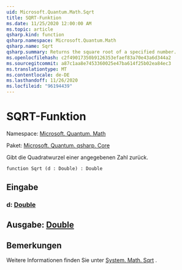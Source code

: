 ```yaml
---
uid: Microsoft.Quantum.Math.Sqrt
title: SQRT-Funktion
ms.date: 11/25/2020 12:00:00 AM
ms.topic: article
qsharp.kind: function
qsharp.namespace: Microsoft.Quantum.Math
qsharp.name: Sqrt
qsharp.summary: Returns the square root of a specified number.
ms.openlocfilehash: c2f49017350b9126353efaef83a70e43a6d344a2
ms.sourcegitcommit: a87c1aa8e7453360025e47ba614f25b02ea84ec3
ms.translationtype: MT
ms.contentlocale: de-DE
ms.lasthandoff: 11/26/2020
ms.locfileid: "96194439"
---
```

# <a name="sqrt-function"></a>SQRT-Funktion

Namespace: [Microsoft. Quantum. Math](xref:Microsoft.Quantum.Math)

Paket: [Microsoft. Quantum. qsharp. Core](https://nuget.org/packages/Microsoft.Quantum.QSharp.Core)


Gibt die Quadratwurzel einer angegebenen Zahl zurück.

```qsharp
function Sqrt (d : Double) : Double
```


## <a name="input"></a>Eingabe

### <a name="d--double"></a>d: [Double](xref:microsoft.quantum.lang-ref.double)





## <a name="output--double"></a>Ausgabe: [Double](xref:microsoft.quantum.lang-ref.double)



## <a name="remarks"></a>Bemerkungen

Weitere Informationen finden Sie unter [System. Math. Sqrt](https://docs.microsoft.com/dotnet/api/system.math.sqrt) .